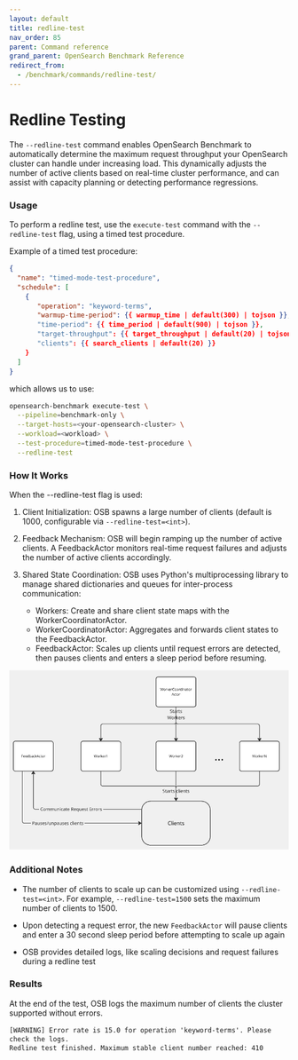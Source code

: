 ```yaml
---
layout: default
title: redline-test
nav_order: 85
parent: Command reference
grand_parent: OpenSearch Benchmark Reference
redirect_from: 
  - /benchmark/commands/redline-test/
---
```


# Redline Testing
The `--redline-test` command enables OpenSearch Benchmark to automatically determine the maximum request throughput your OpenSearch cluster
can handle under increasing load. This dynamically adjusts the number of active clients based on real-time cluster performance, and can
assist with capacity planning or detecting performance regressions.

### Usage
To perform a redline test, use the `execute-test` command with the `--redline-test` flag, using a timed test procedure.

Example of a timed test procedure:
```json
{
  "name": "timed-mode-test-procedure",
  "schedule": [
    {
       "operation": "keyword-terms",
       "warmup-time-period": {{ warmup_time | default(300) | tojson }},
       "time-period": {{ time_period | default(900) | tojson }},
       "target-throughput": {{ target_throughput | default(20) | tojson }},
       "clients": {{ search_clients | default(20) }}
    }
  ]
}
```

which allows us to use:
```bash
opensearch-benchmark execute-test \
  --pipeline=benchmark-only \
  --target-hosts=<your-opensearch-cluster> \
  --workload=<workload> \
  --test-procedure=timed-mode-test-procedure \
  --redline-test
```

### How It Works

When the --redline-test flag is used:

1. Client Initialization: OSB spawns a large number of clients (default is 1000, configurable via `--redline-test=<int>`).

2. Feedback Mechanism: OSB will begin ramping up the number of active clients. A FeedbackActor monitors real-time request failures and adjusts the number of active clients accordingly.

3. Shared State Coordination: OSB uses Python's multiprocessing library to manage shared dictionaries and queues for inter-process communication:
    - Workers: Create and share client state maps with the WorkerCoordinatorActor.
    - WorkerCoordinatorActor: Aggregates and forwards client states to the FeedbackActor.
    - FeedbackActor: Scales up clients until request errors are detected, then pauses clients and enters a sleep period before resuming.

<img src="../../../images/benchmark/osb-actor-system.png" alt="Redline Overview" width="600">

### Additional Notes
- The number of clients to scale up can be customized using `--redline-test=<int>`. For example, `--redline-test=1500` sets the maximum number of clients to 1500.

- Upon detecting a request error, the new `FeedbackActor` will pause clients and enter a 30 second sleep period before attempting to scale up again

- OSB provides detailed logs, like scaling decisions and request failures during a redline test

### Results
At the end of the test, OSB logs the maximum number of clients the cluster supported without errors.
```
[WARNING] Error rate is 15.0 for operation 'keyword-terms'. Please check the logs.
Redline test finished. Maximum stable client number reached: 410
```